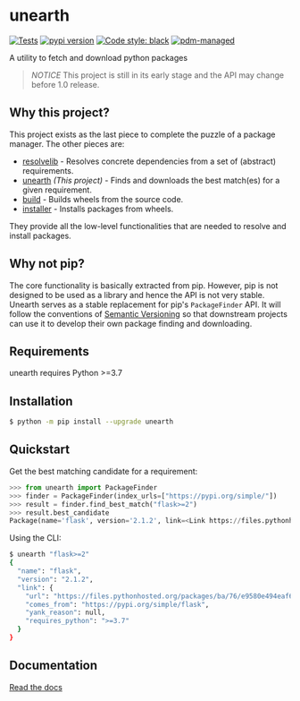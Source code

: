 # unearth

<!--index start-->

[![Tests](https://github.com/frostming/unearth/workflows/Tests/badge.svg)](https://github.com/frostming/unearth/actions?query=workflow%3Aci)
[![pypi version](https://img.shields.io/pypi/v/unearth.svg)](https://pypi.org/project/unearth/)
[![Code style: black](https://img.shields.io/badge/code%20style-black-000000.svg)](https://github.com/psf/black)
[![pdm-managed](https://img.shields.io/badge/pdm-managed-blueviolet)](https://pdm.fming.dev)

A utility to fetch and download python packages

> _NOTICE_ This project is still in its early stage and the API may change before 1.0 release.

## Why this project?

This project exists as the last piece to complete the puzzle of a package manager. The other pieces are:

- [resolvelib](https://pypi.org/project/resolvelib/) - Resolves concrete dependencies from a set of (abstract) requirements.
- [unearth](https://pypi.org/project/unearth/) _(This project)_ - Finds and downloads the best match(es) for a given requirement.
- [build](https://pypi.org/project/build/) - Builds wheels from the source code.
- [installer](https://pypi.org/project/installer/) - Installs packages from wheels.

They provide all the low-level functionalities that are needed to resolve and install packages.

## Why not pip?

The core functionality is basically extracted from pip. However, pip is not designed to be used as a library and hence the API is not very stable.
Unearth serves as a stable replacement for pip's `PackageFinder` API. It will follow the conventions of [Semantic Versioning](https://semver.org/) so that downstream projects can use it to develop their own package finding and downloading.

## Requirements

unearth requires Python >=3.7

## Installation

```bash
$ python -m pip install --upgrade unearth
```

## Quickstart

Get the best matching candidate for a requirement:

```python
>>> from unearth import PackageFinder
>>> finder = PackageFinder(index_urls=["https://pypi.org/simple/"])
>>> result = finder.find_best_match("flask>=2")
>>> result.best_candidate
Package(name='flask', version='2.1.2', link=<Link https://files.pythonhosted.org/packages/ba/76/e9580e494eaf6f09710b0f3b9000c9c0363e44af5390be32bb0394165853/Flask-2.1.2-py3-none-any.whl#sha256=fad5b446feb0d6db6aec0c3184d16a8c1f6c3e464b511649c8918a9be100b4fe (from https://pypi.org/simple/flask)>)
```

Using the CLI:

```bash
$ unearth "flask>=2"
{
  "name": "flask",
  "version": "2.1.2",
  "link": {
    "url": "https://files.pythonhosted.org/packages/ba/76/e9580e494eaf6f09710b0f3b9000c9c0363e44af5390be32bb0394165853/Flask-2.1.2-py3-none-any.whl#sha256=fad5b446feb0d6db6aec0c3184d16a8c1f6c3e464b511649c8918a9be100b4fe",
    "comes_from": "https://pypi.org/simple/flask",
    "yank_reason": null,
    "requires_python": ">=3.7"
  }
}
```

<!--index end-->

## Documentation

[Read the docs](https://unearth.readthedocs.io/en/latest/)
